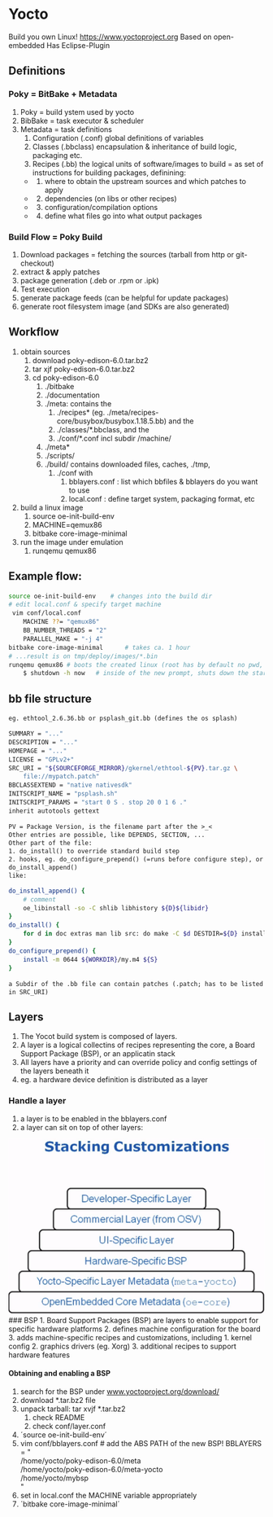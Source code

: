 # Yocto
Build you own Linux!
https://www.yoctoproject.org
Based on open-embedded
Has Eclipse-Plugin
## Definitions
### Poky = BitBake + Metadata
1. Poky = build ystem used by yocto
2. BibBake = task executor & scheduler
3. Metadata = task definitions
    1. Configuration (.conf) global definitions of variables
    2. Classes (.bbclass) encapsulation & inheritance of build logic, packaging etc.
    3. Recipes (.bb) the logical units of software/images to build = as set of instructions for building packages, definining:
    - 1. where to obtain the upstream sources and which patches to apply
    - 2. dependencies (on libs or other recipes)
    - 3. configuration/compilation options
    - 4. define what files go into what output packages
### Build Flow = Poky Build
1. Download packages = fetching the sources (tarball from http or git-checkout)
2. extract & apply patches
3. package generation (.deb or .rpm or .ipk)
4. Test execution
5. generate package feeds (can be helpful for update packages)
6. generate root filesystem image (and SDKs are also generated)
## Workflow
1. obtain sources
    1. download poky-edison-6.0.tar.bz2
    2. tar xjf poky-edison-6.0.tar.bz2
    3. cd poky-edison-6.0
        1. ./bitbake
        2. ./documentation
        3. ./meta: contains the
            1. ./recipes* (eg. ./meta/recipes-core/busybox/busybox.1.18.5.bb) and the 
            2. ./classes/*.bbclass, and the
            3. ./conf/*.conf incl subdir /machine/
        4. ./meta*
        5. ./scripts/
        6. ./build/ contains downloaded files, caches, ./tmp,
            1. ./conf with
                1. bblayers.conf : list which bbfiles & bblayers do you want to use
                2. local.conf : define target system, packaging format, etc
2. build a linux image
    1. source oe-init-build-env
    2. MACHINE=qemux86
    3. bitbake core-image-minimal
3. run the image under emulation
    1. runqemu qemux86
## Example flow:
```sh
source oe-init-build-env    # changes into the build dir
# edit local.conf & specify target machine
 vim conf/local.conf
    MACHINE ??= "qemux86"
    BB_NUMBER_THREADS = "2"
    PARALLEL_MAKE = "-j 4"
bitbake core-image-minimal      # takes ca. 1 hour
# ...result is on tmp/deploy/images/*.bin
runqemu qemux86 # boots the created linux (root has by default no pwd, just hit [ENTER])
    $ shutdown -h now   # inside of the new prompt, shuts down the started image
```
## bb file structure
    eg. ethtool_2.6.36.bb or psplash_git.bb (defines the os splash)
```sh
SUMMARY = "..."
DESCRIPTION = "..."
HOMEPAGE = "..."
LICENSE = "GPLv2+"
SRC_URI = "${SOURCEFORGE_MIRROR}/gkernel/ethtool-${PV}.tar.gz \
    file://mypatch.patch"
BBCLASSEXTEND = "native nativesdk"
INITSCRIPT_NAME = "psplash.sh"
INITSCRIPT_PARAMS = "start 0 S . stop 20 0 1 6 ."
inherit autotools gettext
```
    PV = Package Version, is the filename part after the >_<
    Other entries are possible, like DEPENDS, SECTION, ...
    Other part of the file:
    1. do_install() to override standard build step
    2. hooks, eg. do_configure_prepend() (=runs before configure step), or do_install_append()
    like:

```sh
do_install_append() {
    # comment
    oe_libinstall -so -C shlib libhistory ${D}${libidr}
}
do_install() {
    for d in doc extras man lib src: do make -C $d DESTDIR=${D} install; done
}
do_configure_prepend() {
    install -m 0644 ${WORKDIR}/my.m4 ${S}
}
```
    a Subdir of the .bb file can contain patches (.patch; has to be listed in SRC_URI)
## Layers
1. The Yocot build system is composed of layers.
2. A layer is a logical collectins of recipes representing the core, a Board Support Package (BSP), or an applicatin stack
3. All layers have a priority and can override policy and config settings of the layers beneath it
4. eg. a hardware device definition is distributed as a layer
### Handle a layer
1. a layer is to be enabled in the bblayers.conf
2. a layer can sit on top of other layers:
<img src="layers.png" width="550px">
### BSP
1. Board Support Packages (BSP) are layers to enable support for specific hardware platforms
2. defines machine configuration for the board
3. adds machine-specific recipes and customizations, including
    1. kernel config
    2. graphics drivers (eg. Xorg)
    3. additional recipes to support hardware features

#### Obtaining and enabling a BSP

1. search for the BSP under www.yoctoproject.org/download/
2. download *.tar.bz2 file
3. unpack tarball: tar xvjf *.tar.bz2
    1. check README
    2. check conf/layer.conf
4. ´source oe-init-build-env´
5. vim conf/bblayers.conf   # add the ABS PATH of the new BSP!
    BBLAYERS = " \
        /home/yocto/poky-edison-6.0/meta \
        /home/yocto/poky-edison-6.0/meta-yocto \
        /home/yocto/mybsp \
        "
6. set in local.conf the MACHINE variable appropriately
7. ´bitbake core-image-minimal´
